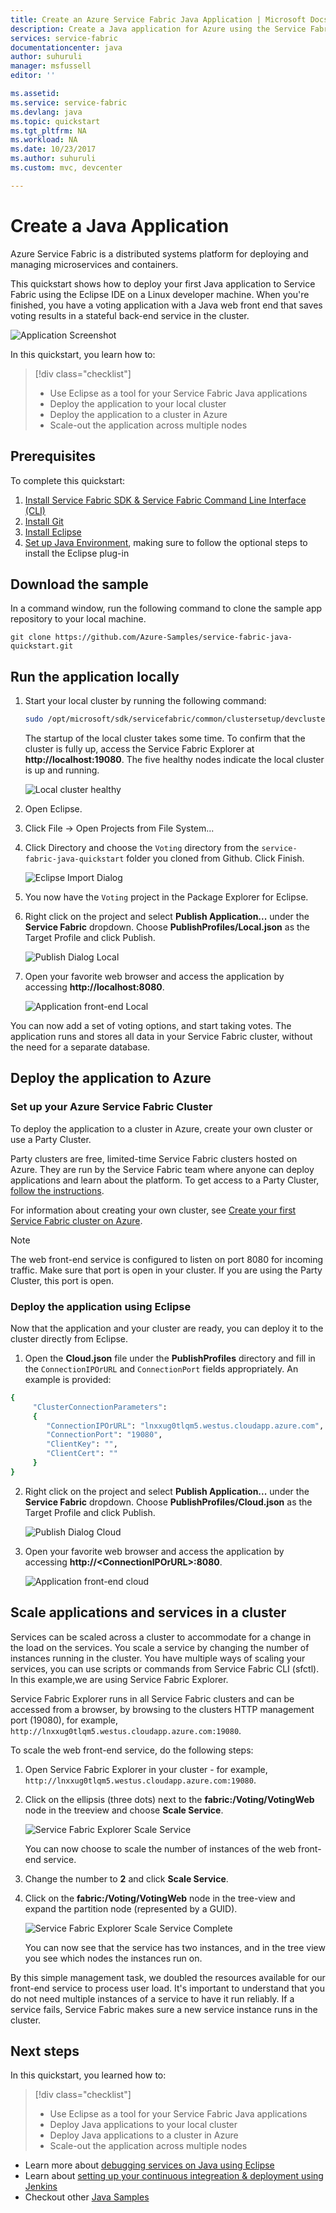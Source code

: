 ```yaml
---
title: Create an Azure Service Fabric Java Application | Microsoft Docs
description: Create a Java application for Azure using the Service Fabric quick start sample.
services: service-fabric
documentationcenter: java
author: suhuruli
manager: msfussell
editor: ''

ms.assetid: 
ms.service: service-fabric
ms.devlang: java
ms.topic: quickstart
ms.tgt_pltfrm: NA
ms.workload: NA
ms.date: 10/23/2017
ms.author: suhuruli
ms.custom: mvc, devcenter

---
```


# Create a Java Application
Azure Service Fabric is a distributed systems platform for deploying and managing microservices and containers. 

This quickstart shows how to deploy your first Java application to Service Fabric using the Eclipse IDE on a Linux developer machine. When you're finished, you have a voting application with a Java web front end that saves voting results in a stateful back-end service in the cluster.

![Application Screenshot](./media/service-fabric-quickstart-java/votingapp.png)

In this quickstart, you learn how to:

> [!div class="checklist"]
> * Use Eclipse as a tool for your Service Fabric Java applications
> * Deploy the application to your local cluster 
> * Deploy the application to a cluster in Azure
> * Scale-out the application across multiple nodes

## Prerequisites
To complete this quickstart:
1. [Install Service Fabric SDK & Service Fabric Command Line Interface (CLI)](https://docs.microsoft.com/en-us/azure/service-fabric/service-fabric-get-started-linux#installation-methods)
2. [Install Git](https://git-scm.com/)
3. [Install Eclipse](https://www.eclipse.org/downloads/)
4. [Set up Java Environment](https://docs.microsoft.com/en-us/azure/service-fabric/service-fabric-get-started-linux#set-up-java-development), making sure to follow the optional steps to install the Eclipse plug-in 

## Download the sample
In a command window, run the following command to clone the sample app repository to your local machine.
```
git clone https://github.com/Azure-Samples/service-fabric-java-quickstart.git
```

## Run the application locally
1. Start your local cluster by running the following command:

    ```bash
    sudo /opt/microsoft/sdk/servicefabric/common/clustersetup/devclustersetup.sh
    ```
    The startup of the local cluster takes some time. To confirm that the cluster is fully up, access the Service Fabric Explorer at **http://localhost:19080**. The five healthy nodes indicate the local cluster is up and running. 
    
    ![Local cluster healthy](./media/service-fabric-quickstart-java/localclusterup.png)

2. Open Eclipse.
3. Click File -> Open Projects from File System... 
4. Click Directory and choose the `Voting` directory from the `service-fabric-java-quickstart` folder you cloned from Github. Click Finish. 

    ![Eclipse Import Dialog](./media/service-fabric-quickstart-java/eclipseimport.png)
    
5. You now have the `Voting` project in the Package Explorer for Eclipse. 
6. Right click on the project and select **Publish Application...** under the **Service Fabric** dropdown. Choose **PublishProfiles/Local.json** as the Target Profile and click Publish. 

    ![Publish Dialog Local](./media/service-fabric-quickstart-java/localjson.png)
    
7. Open your favorite web browser and access the application by accessing **http://localhost:8080**. 

    ![Application front-end Local](./media/service-fabric-quickstart-java/runninglocally.png)
    
You can now add a set of voting options, and start taking votes. The application runs and stores all data in your Service Fabric cluster, without the need for a separate database.

## Deploy the application to Azure

### Set up your Azure Service Fabric Cluster
To deploy the application to a cluster in Azure, create your own cluster or use a Party Cluster.

Party clusters are free, limited-time Service Fabric clusters hosted on Azure. They are run by the Service Fabric team where anyone can deploy applications and learn about the platform. To get access to a Party Cluster, [follow the instructions](http://aka.ms/tryservicefabric). 

For information about creating your own cluster, see [Create your first Service Fabric cluster on Azure](service-fabric-get-started-azure-cluster.md).

> [!Note]
> The web front-end service is configured to listen on port 8080 for incoming traffic. Make sure that port is open in your cluster. If you are using the Party Cluster, this port is open.
>

### Deploy the application using Eclipse
Now that the application and your cluster are ready, you can deploy it to the cluster directly from Eclipse.

1. Open the **Cloud.json** file under the **PublishProfiles** directory and fill in the `ConnectionIPOrURL` and `ConnectionPort` fields appropriately. An example is provided: 

```bash
{
     "ClusterConnectionParameters": 
     {
        "ConnectionIPOrURL": "lnxxug0tlqm5.westus.cloudapp.azure.com",
        "ConnectionPort": "19080",
        "ClientKey": "",
        "ClientCert": ""
     }
}
```

2. Right click on the project and select **Publish Application...** under the **Service Fabric** dropdown. Choose **PublishProfiles/Cloud.json** as the Target Profile and click Publish. 

    ![Publish Dialog Cloud](./media/service-fabric-quickstart-java/cloudjson.png)

3. Open your favorite web browser and access the application by accessing **http://\<ConnectionIPOrURL>:8080**. 

    ![Application front-end cloud](./media/service-fabric-quickstart-java/runningcloud.png)
    
## Scale applications and services in a cluster
Services can be scaled across a cluster to accommodate for a change in the load on the services. You scale a service by changing the number of instances running in the cluster. You have multiple ways of scaling your services, you can use scripts or commands from Service Fabric CLI (sfctl). In this example,we are using Service Fabric Explorer.

Service Fabric Explorer runs in all Service Fabric clusters and can be accessed from a browser, by browsing to the clusters HTTP management port (19080), for example, `http://lnxxug0tlqm5.westus.cloudapp.azure.com:19080`.

To scale the web front-end service, do the following steps:

1. Open Service Fabric Explorer in your cluster - for example, `http://lnxxug0tlqm5.westus.cloudapp.azure.com:19080`.
2. Click on the ellipsis (three dots) next to the **fabric:/Voting/VotingWeb** node in the treeview and choose **Scale Service**.

    ![Service Fabric Explorer Scale Service](./media/service-fabric-quickstart-java/scaleservicejavaquickstart.png)

    You can now choose to scale the number of instances of the web front-end service.

3. Change the number to **2** and click **Scale Service**.
4. Click on the **fabric:/Voting/VotingWeb** node in the tree-view and expand the partition node (represented by a GUID).

    ![Service Fabric Explorer Scale Service Complete](./media/service-fabric-quickstart-java/servicescaled.png)

    You can now see that the service has two instances, and in the tree view you see which nodes the instances run on.

By this simple management task, we doubled the resources available for our front-end service to process user load. It's important to understand that you do not need multiple instances of a service to have it run reliably. If a service fails, Service Fabric makes sure a new service instance runs in the cluster.

## Next steps
In this quickstart, you learned how to:

> [!div class="checklist"]
> * Use Eclipse as a tool for your Service Fabric Java applications
> * Deploy Java applications to your local cluster 
> * Deploy Java applications to a cluster in Azure
> * Scale-out the application across multiple nodes

* Learn more about [debugging services on Java using Eclipse](service-fabric-debugging-your-application-java.md)
* Learn about [setting up your continuous integreation & deployment using Jenkins](service-fabric-cicd-your-linux-java-application-with-jenkins.md)
* Checkout other [Java Samples](https://github.com/Azure-Samples/service-fabric-java-getting-started)